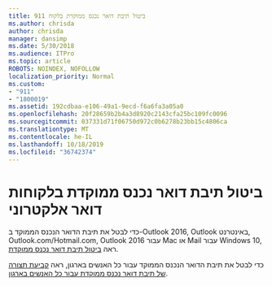 ```yaml
---
title: 911 ביטול תיבת דואר נכנס ממוקדת בלקוח
ms.author: chrisda
author: chrisda
manager: dansimp
ms.date: 5/30/2018
ms.audience: ITPro
ms.topic: article
ROBOTS: NOINDEX, NOFOLLOW
localization_priority: Normal
ms.custom:
- "911"
- "1800019"
ms.assetid: 192cdbaa-e106-49a1-9ecd-f6a6fa3a05a0
ms.openlocfilehash: 20f28659b2b4a3d8920c2143cfa25bc109fc0096
ms.sourcegitcommit: 037331d71f06750d972c0b6278b23bb15c4806ca
ms.translationtype: MT
ms.contentlocale: he-IL
ms.lasthandoff: 10/18/2019
ms.locfileid: "36742374"
---
```

# <a name="turn-off-focused-inbox-in-email-clients"></a>ביטול תיבת דואר נכנס ממוקדת בלקוחות דואר אלקטרוני

כדי לבטל את תיבת הדואר הנכנס הממוקד ב-Outlook 2016, Outlook באינטרנט, Outlook.com/Hotmail.com, Outlook 2016 עבור Mac או Mail עבור Windows 10, ראה [ביטול תיבת דואר נכנס ממוקדת](https://support.office.com/article/f714d94d-9e63-4217-9ccb-6cb2986aa1b2.aspx).

כדי לבטל את תיבת הדואר הנכנס הממוקד עבור כל האנשים בארגון, ראה [קביעת תצורה של תיבת דואר נכנס ממוקדת עבור כל האנשים בארגון](https://docs.microsoft.com/office365/admin/setup/configure-focused-inbox).
